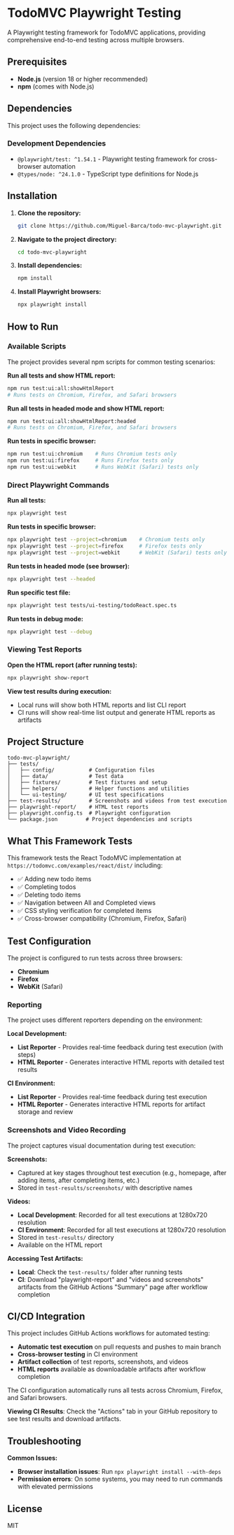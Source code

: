 # TodoMVC Playwright Testing

A Playwright testing framework for TodoMVC applications, providing comprehensive end-to-end testing across multiple browsers.

## Prerequisites

- **Node.js** (version 18 or higher recommended)
- **npm** (comes with Node.js)

## Dependencies

This project uses the following dependencies:

### Development Dependencies

- `@playwright/test: ^1.54.1` - Playwright testing framework for cross-browser automation
- `@types/node: ^24.1.0` - TypeScript type definitions for Node.js

## Installation

1. **Clone the repository:**

   ```bash
   git clone https://github.com/Miguel-Barca/todo-mvc-playwright.git
   ```

2. **Navigate to the project directory:**

   ```bash
   cd todo-mvc-playwright
   ```

3. **Install dependencies:**

   ```bash
   npm install
   ```

4. **Install Playwright browsers:**

   ```bash
   npx playwright install
   ```

## How to Run

### Available Scripts

The project provides several npm scripts for common testing scenarios:

**Run all tests and show HTML report:**

```bash
npm run test:ui:all:showHtmlReport
# Runs tests on Chromium, Firefox, and Safari browsers
```

**Run all tests in headed mode and show HTML report:**

```bash
npm run test:ui:all:showHtmlReport:headed
# Runs tests on Chromium, Firefox, and Safari browsers
```

**Run tests in specific browser:**

```bash
npm run test:ui:chromium    # Runs Chromium tests only
npm run test:ui:firefox     # Runs Firefox tests only
npm run test:ui:webkit      # Runs WebKit (Safari) tests only
```

### Direct Playwright Commands

**Run all tests:**

```bash
npx playwright test
```

**Run tests in specific browser:**

```bash
npx playwright test --project=chromium    # Chromium tests only
npx playwright test --project=firefox     # Firefox tests only
npx playwright test --project=webkit      # WebKit (Safari) tests only
```

**Run tests in headed mode (see browser):**

```bash
npx playwright test --headed
```

**Run specific test file:**

```bash
npx playwright test tests/ui-testing/todoReact.spec.ts
```

**Run tests in debug mode:**

```bash
npx playwright test --debug
```

### Viewing Test Reports

**Open the HTML report (after running tests):**

```bash
npx playwright show-report
```

**View test results during execution:**

- Local runs will show both HTML reports and list CLI report
- CI runs will show real-time list output and generate HTML reports as artifacts

## Project Structure

```
todo-mvc-playwright/
├── tests/
│   ├── config/           # Configuration files
│   ├── data/             # Test data
│   ├── fixtures/         # Test fixtures and setup
│   ├── helpers/          # Helper functions and utilities
│   └── ui-testing/       # UI test specifications
├── test-results/         # Screenshots and videos from test execution
├── playwright-report/    # HTML test reports
├── playwright.config.ts  # Playwright configuration
└── package.json         # Project dependencies and scripts
```

## What This Framework Tests

This framework tests the React TodoMVC implementation at `https://todomvc.com/examples/react/dist/` including:

- ✅ Adding new todo items
- ✅ Completing todos
- ✅ Deleting todo items
- ✅ Navigation between All and Completed views
- ✅ CSS styling verification for completed items
- ✅ Cross-browser compatibility (Chromium, Firefox, Safari)

## Test Configuration

The project is configured to run tests across three browsers:

- **Chromium**
- **Firefox**
- **WebKit** (Safari)

### Reporting

The project uses different reporters depending on the environment:

**Local Development:**

- **List Reporter** - Provides real-time feedback during test execution (with steps)
- **HTML Reporter** - Generates interactive HTML reports with detailed test results

**CI Environment:**

- **List Reporter** - Provides real-time feedback during test execution
- **HTML Reporter** - Generates interactive HTML reports for artifact storage and review

### Screenshots and Video Recording

The project captures visual documentation during test execution:

**Screenshots:**

- Captured at key stages throughout test execution (e.g., homepage, after adding items, after completing items, etc.)
- Stored in `test-results/screenshots/` with descriptive names

**Videos:**

- **Local Development**: Recorded for all test executions at 1280x720 resolution
- **CI Environment**: Recorded for all test executions at 1280x720 resolution
- Stored in `test-results/` directory
- Available on the HTML report

**Accessing Test Artifacts:**

- **Local**: Check the `test-results/` folder after running tests
- **CI**: Download "playwright-report" and "videos and screenshots" artifacts from the GitHub Actions "Summary" page after workflow completion

## CI/CD Integration

This project includes GitHub Actions workflows for automated testing:

- **Automatic test execution** on pull requests and pushes to main branch
- **Cross-browser testing** in CI environment
- **Artifact collection** of test reports, screenshots, and videos
- **HTML reports** available as downloadable artifacts after workflow completion

The CI configuration automatically runs all tests across Chromium, Firefox, and Safari browsers.

**Viewing CI Results**: Check the "Actions" tab in your GitHub repository to see test results and download artifacts.

## Troubleshooting

**Common Issues:**

- **Browser installation issues**: Run `npx playwright install --with-deps`
- **Permission errors**: On some systems, you may need to run commands with elevated permissions

## License

MIT
